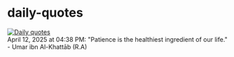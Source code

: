 # daily-quotes
[![Daily quotes](https://github.com/ceepu8/daily-quotes/actions/workflows/daily-quote.yml/badge.svg)](https://github.com/ceepu8/daily-quotes/actions/workflows/daily-quote.yml)<br/>
April 12, 2025 at 04:38 PM: "Patience is the healthiest ingredient of our life." - Umar ibn Al-Khattāb (R.A)
